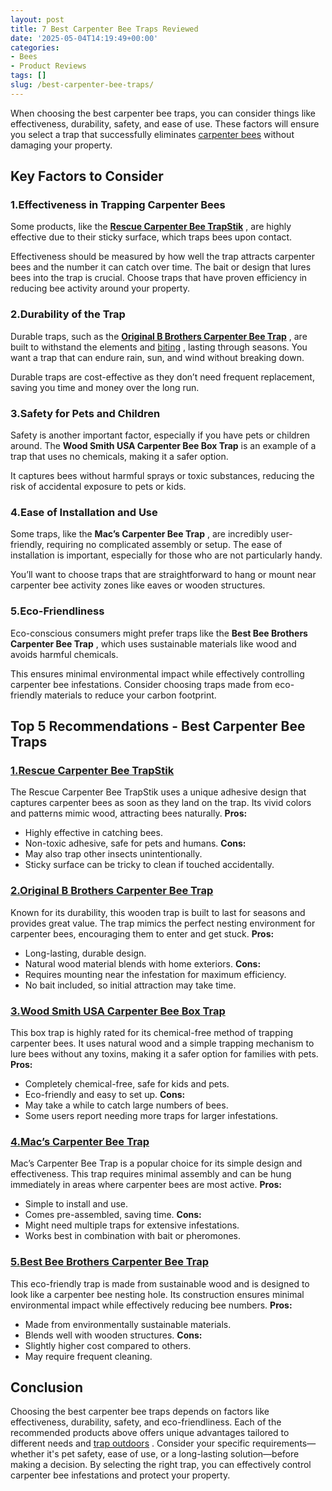 ```yaml
---
layout: post
title: 7 Best Carpenter Bee Traps Reviewed
date: '2025-05-04T14:19:49+00:00'
categories:
- Bees
- Product Reviews
tags: []
slug: /best-carpenter-bee-traps/
---
```


When choosing the best carpenter bee traps, you can consider things like effectiveness, durability, safety, and ease of use. These factors will ensure you select a trap that successfully eliminates
[carpenter bees](https://pestpolicy.com/compare-carpenter-bee-vs-bumblebee/)
without damaging your property.
## Key Factors to Consider
### 1.**Effectiveness in Trapping Carpenter Bees**
Some products, like the
[**Rescue Carpenter Bee TrapStik**](https://www.amazon.com/dp/B07RT23SKN/?tag=p-policy-20)
, are highly effective due to their sticky surface, which traps bees upon contact.

Effectiveness should be measured by how well the trap attracts carpenter bees and the number it can catch over time. The bait or design that lures bees into the trap is crucial. Choose traps that have proven efficiency in reducing bee activity around your property.
### 2.**Durability of the Trap**
Durable traps, such as the
[**Original B Brothers Carpenter Bee Trap**](https://www.amazon.com/dp/B07QBJ7NSB/?tag=p-policy-20)
, are built to withstand the elements and
[biting](https://pestpolicy.com/do-carpenter-bees-bite/)
, lasting through seasons. You want a trap that can endure rain, sun, and wind without breaking down.

Durable traps are cost-effective as they don’t need frequent replacement, saving you time and money over the long run.
### 3.**Safety for Pets and Children**
Safety is another important factor, especially if you have pets or children around. The
**Wood Smith USA Carpenter Bee Box Trap**
is an example of a trap that uses no chemicals, making it a safer option.

It captures bees without harmful sprays or toxic substances, reducing the risk of accidental exposure to pets or kids.
### 4.**Ease of Installation and Use**
Some traps, like the
**Mac’s Carpenter Bee Trap**
, are incredibly user-friendly, requiring no complicated assembly or setup. The ease of installation is important, especially for those who are not particularly handy.

You’ll want to choose traps that are straightforward to hang or mount near carpenter bee activity zones like eaves or wooden structures.
### 5.**Eco-Friendliness**
Eco-conscious consumers might prefer traps like the
**Best Bee Brothers Carpenter Bee Trap**
, which uses sustainable materials like wood and avoids harmful chemicals.

This ensures minimal environmental impact while effectively controlling carpenter bee infestations. Consider choosing traps made from eco-friendly materials to reduce your carbon footprint.
## Top 5 Recommendations - Best Carpenter Bee Traps
### [1.**Rescue Carpenter Bee TrapStik**](https://www.amazon.com/dp/B07RT23SKN/?tag=p-policy-20)
The Rescue Carpenter Bee TrapStik uses a unique adhesive design that captures carpenter bees as soon as they land on the trap. Its vivid colors and patterns mimic wood, attracting bees naturally.
**Pros:**
- Highly effective in catching bees.
- Non-toxic adhesive, safe for pets and humans.
**Cons:**
- May also trap other insects unintentionally.
- Sticky surface can be tricky to clean if touched accidentally.
### [2.**Original B Brothers Carpenter Bee Trap**](https://www.amazon.com/dp/B07QBJ7NSB/?tag=p-policy-20)
Known for its durability, this wooden trap is built to last for seasons and provides great value. The trap mimics the perfect nesting environment for carpenter bees, encouraging them to enter and get stuck.
**Pros:**
- Long-lasting, durable design.
- Natural wood material blends with home exteriors.
**Cons:**
- Requires mounting near the infestation for maximum efficiency.
- No bait included, so initial attraction may take time.
### [3.**Wood Smith USA Carpenter Bee Box Trap**](https://www.amazon.com/dp/B0BZ1ZMTF8/?tag=p-policy-20)
This box trap is highly rated for its chemical-free method of trapping carpenter bees. It uses natural wood and a simple trapping mechanism to lure bees without any toxins, making it a safer option for families with pets.
**Pros:**
- Completely chemical-free, safe for kids and pets.
- Eco-friendly and easy to set up.
**Cons:**
- May take a while to catch large numbers of bees.
- Some users report needing more traps for larger infestations.
### [4.**Mac’s Carpenter Bee Trap**](https://www.amazon.com/dp/B09TRVZDFD/?tag=p-policy-20)
Mac’s Carpenter Bee Trap is a popular choice for its simple design and effectiveness. This trap requires minimal assembly and can be hung immediately in areas where carpenter bees are most active.
**Pros:**
- Simple to install and use.
- Comes pre-assembled, saving time.
**Cons:**
- Might need multiple traps for extensive infestations.
- Works best in combination with bait or pheromones.
### [5.**Best Bee Brothers Carpenter Bee Trap**](https://www.amazon.com/dp/B0CD2CZBK1/?tag=p-policy-20)
This eco-friendly trap is made from sustainable wood and is designed to look like a carpenter bee nesting hole. Its construction ensures minimal environmental impact while effectively reducing bee numbers.
**Pros:**
- Made from environmentally sustainable materials.
- Blends well with wooden structures.
**Cons:**
- Slightly higher cost compared to others.
- May require frequent cleaning.
## Conclusion
Choosing the best carpenter bee traps depends on factors like effectiveness, durability, safety, and eco-friendliness. Each of the recommended products above offers unique advantages tailored to different needs and
[trap outdoors](https://pestpolicy.com/best-outdoor-rat-traps/)
.
Consider your specific requirements—whether it's pet safety, ease of use, or a long-lasting solution—before making a decision. By selecting the right trap, you can effectively control carpenter bee infestations and protect your property.
